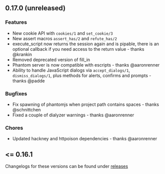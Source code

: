 ## 0.17.0 (unreleased)

### Features

* New cookie API with `cookies/1` and `set_cookie/3`
* New assert macros `assert_has/2` and `refute_has/2`
* execute_script now returns the session again and is pipable, there is an optional callback if you need access to the return value - thanks @krankin
* Removed deprecated version of fill_in
* Phantom server is now compatible with escripts - thanks @aaronrenner
* Ability to handle JavaScript dialogs via `accept_dialogs/1`, `dismiss_dialogs/1`, plus methods for alerts, confirms and prompts - thanks @padde

### Bugfixes

* Fix spawning of phantomjs when project path contains spaces - thanks @schnittchen
* Fixed a couple of dialyzer warnings - thanks @aaronrenner

### Chores

* Updated hackney and httpoison dependencies - thanks @aaronrenner

## <= 0.16.1

Changelogs for these versions can be found under [releases](https://github.com/keathley/wallaby/releases)
